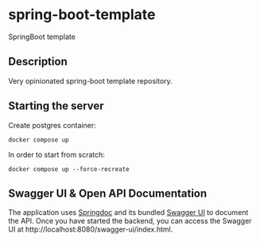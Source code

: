 # spring-boot-template
SpringBoot template 

## Description
Very opinionated spring-boot template repository.

## Starting the server

Create postgres container:
```shell
docker compose up
```

In order to start from scratch:
```shell
docker compose up --force-recreate
```

## Swagger UI & Open API Documentation

The application uses [Springdoc](https://springdoc.org/) and its
bundled [Swagger UI](https://swagger.io/tools/swagger-ui/)
to document the API. Once you have started the backend, you can access the Swagger UI at
http://localhost:8080/swagger-ui/index.html.